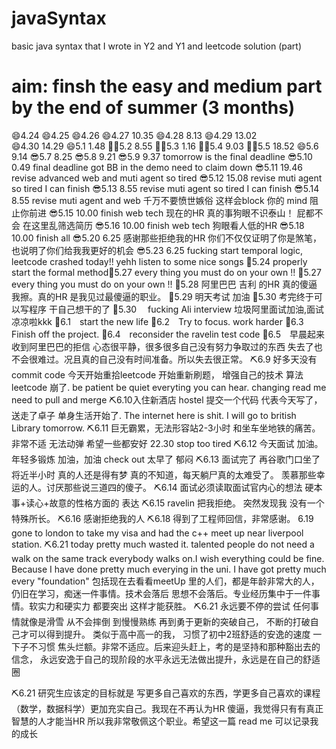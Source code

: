 # javaSyntax
basic java syntax that I wrote in Y2 and Y1 and leetcode solution (part)


# aim: finsh the easy and medium part by the end of summer (3 months)


😄4.24 
😄4.25
😄4.26
😄4.27 10.35
😄4.28 8.13
😄4.29 13.02  
😄4.30 14.29
😄5.1 1.48
💪🏼5.2 8.55
💪🏼5.3 1.16
💪🏼5.4 9.03
💪🏼5.5 18.52
😄5.6 9.14
😎5.7 8.25
😎5.8 9.21
😎5.9 9.37 tomorrow is the final deadline 
😎5.10 0.49 final deadline got BB in the demo need to claim down 
😎5.11 19.46 revise advanced web and muti agent so tired
😎5.12 15.08 revise muti agent so tired I can finish
😎5.13 8.55 revise muti agent so tired I can finish
😎5.14 8.55 revise muti agent and web 千万不要愤世嫉俗 这样会block 你的 mind 阻止你前进
😎5.15 10.00 finish web tech 现在的HR 真的事狗眼不识泰山！ 屁都不会 在这里乱筛选简历
😎5.16 10.00 finish web tech 狗眼看人低的HR
😎5.18 10.00 finish all
😎5.20 6.25 感谢那些拒绝我的HR 你们不仅仅证明了你是煞笔，也说明了你们给我我更好的机会
😎5.23 6.25 fucking start temporal logic, leetcode crashed today!! yehh listen to some nice songs 
🐶5.24 properly start the formal method🐶5.27 every thing you must do on your own !!
🐶5.27 every thing you must do on your own !!
🐶5.28 阿里巴巴 吉利 的HR 真的傻逼 我擦。真的HR 是我见过最傻逼的职业。
🐶5.29 明天考试 加油
🐶5.30 考完终于可以写程序 干自己想干的了
🐶5.30 　fucking Ali interview 垃圾阿里面试加油,面试凉凉啦kkk
🐶6.1　start the new life
🐶6.2　Try to focus. work harder
🐶6.3　Finish off the project.
🐶6.4　reconsider the ravelin test code
🐶6.5　早晨起来收到阿里巴巴的拒信 心态很平静，很多很多自己没有努力争取过的东西 失去了也不会很难过。况且真的自己没有时间准备。所以失去很正常。
⛏6.9 好多天没有commit code 今天开始重拾leetcode 开始重新刷题， 增强自己的技术 算法 leetcode 崩了. be patient be quiet everyting you can hear. changing read me need to pull and merge
⛏6.10入住新酒店 hostel 提交一个代码 代表今天写了，送走了卓子 单身生活开始了. The internet here is shit. I will go to british Library tomorrow.
⛏6.11 巨无霸累，无法形容站2-3小时 和坐车坐地铁的痛苦。 非常不适 无法动弹 希望一些都安好 22.30 stop too tired
⛏6.12 今天面试 加油。 年轻多锻炼 加油，加油 check out 太早了 郁闷
⛏6.13 面试完了 再谷歌门口坐了 将近半小时 真的人还是得有梦 真的不知道，每天躺尸真的太难受了。 羡慕那些幸运的人。讨厌那些说三道四的傻子。
⛏6.14 面试必须读取面试官内心的想法 硬本事+读心+故意的性格方面的 表达
⛏6.15 ravelin 把我拒绝。 突然发现我 没有一个特殊所长。
⛏6.16 感谢拒绝我的人
⛏6.18 得到了工程师回信，非常感谢。
6.19 gone to london to take my visa and had the c++ meet up near liverpool station.
⛏6.21 today pretty much wasted it. talented people do not need a walk on the same track everybody walks on.I wish everything could be fine. Because I have done pretty much everying in the uni. I have got pretty much every "foundation" 包括现在去看看meetUp 里的人们，都是年龄非常大的人，仍旧在学习，痴迷一件事情。技术会落后 思想不会落后。专业经历集中于一件事情。软实力和硬实力 都要突出 这样才能获胜。
⛏6.21 永远要不停的尝试 任何事情就像是滑雪 从不会摔倒 到慢慢熟练 再到勇于更新的突破自己， 不断的打破自己才可以得到提升。 类似于高中高一的我， 习惯了初中2班舒适的安逸的速度 一下子不习惯 焦头烂额。非常不适应。后来迎头赶上，考的是坚持和那种豁出去的信念， 永远安逸于自己的现阶段的水平永远无法做出提升，永远是在自己的舒适圈 

⛏6.21 研究生应该定的目标就是 写更多自己喜欢的东西，学更多自己喜欢的课程（数学，数据科学）更加充实自己。我现在不再认为HR 傻逼，我觉得只有有真正智慧的人才能当HR 所以我非常敬佩这个职业。希望这一篇 read me 可以记录我的成长






